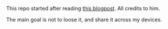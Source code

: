 This repo started after reading [this blogpost](https://blog.gitbutler.com/how-git-core-devs-configure-git/). All credits to him. 

The main goal is not to loose it, and share it across my devices. 
